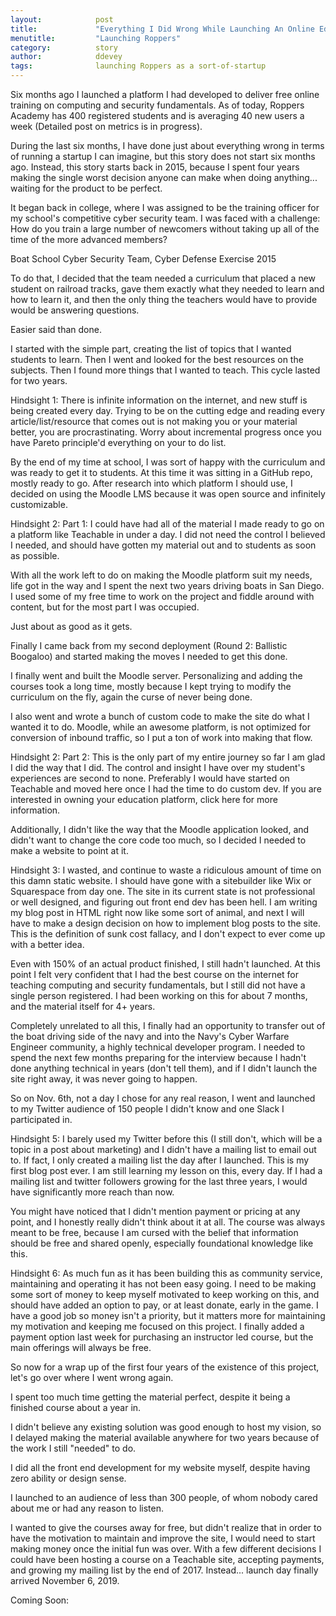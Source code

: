 ```yaml
---
layout:            post
title:             "Everything I Did Wrong While Launching An Online Education Platform"
menutitle:         "Launching Roppers"
category:          story
author:            ddevey
tags:              launching Roppers as a sort-of-startup
---
```


Six months ago I launched a platform I had developed to deliver free online training on computing and security fundamentals. As of today, Roppers Academy has 400 registered students and is averaging 40 new users a week (Detailed post on metrics is in progress).

During the last six months, I have done just about everything wrong in terms of running a startup I can imagine, but this story does not start six months ago. Instead, this story starts back in 2015, because I spent four years making the single worst decision anyone can make when doing anything... waiting for the product to be perfect.

It began back in college, where I was assigned to be the training officer for my school's competitive cyber security team. I was faced with a challenge: How do you train a large number of newcomers without taking up all of the time of the more advanced members?


Boat School Cyber Security Team, Cyber Defense Exercise 2015

To do that, I decided that the team needed a curriculum that placed a new student on railroad tracks, gave them exactly what they needed to learn and how to learn it, and then the only thing the teachers would have to provide would be answering questions.

Easier said than done.

I started with the simple part, creating the list of topics that I wanted students to learn. Then I went and looked for the best resources on the subjects. Then I found more things that I wanted to teach. This cycle lasted for two years.

Hindsight 1: There is infinite information on the internet, and new stuff is being created every day. Trying to be on the cutting edge and reading every article/list/resource that comes out is not making you or your material better, you are procrastinating. Worry about incremental progress once you have Pareto principle'd everything on your to do list.

By the end of my time at school, I was sort of happy with the curriculum and was ready to get it to students. At this time it was sitting in a GitHub repo, mostly ready to go. After research into which platform I should use, I decided on using the Moodle LMS because it was open source and infinitely customizable.

Hindsight 2: Part 1: I could have had all of the material I made ready to go on a platform like Teachable in under a day. I did not need the control I believed I needed, and should have gotten my material out and to students as soon as possible.

With all the work left to do on making the Moodle platform suit my needs, life got in the way and I spent the next two years driving boats in San Diego. I used some of my free time to work on the project and fiddle around with content, but for the most part I was occupied.


Just about as good as it gets.

Finally I came back from my second deployment (Round 2: Ballistic Boogaloo) and started making the moves I needed to get this done.

I finally went and built the Moodle server. Personalizing and adding the courses took a long time, mostly because I kept trying to modify the curriculum on the fly, again the curse of never being done.

I also went and wrote a bunch of custom code to make the site do what I wanted it to do. Moodle, while an awesome platform, is not optimized for conversion of inbound traffic, so I put a ton of work into making that flow.

Hindsight 2: Part 2: This is the only part of my entire journey so far I am glad I did the way that I did. The control and insight I have over my student's experiences are second to none. Preferably I would have started on Teachable and moved here once I had the time to do custom dev. If you are interested in owning your education platform, click here for more information.

Additionally, I didn't like the way that the Moodle application looked, and didn't want to change the core code too much, so I decided I needed to make a website to point at it.

Hindsight 3: I wasted, and continue to waste a ridiculous amount of time on this damn static website. I should have gone with a sitebuilder like Wix or Squarespace from day one. The site in its current state is not professional or well designed, and figuring out front end dev has been hell. I am writing my blog post in HTML right now like some sort of animal, and next I will have to make a design decision on how to implement blog posts to the site. This is the definition of sunk cost fallacy, and I don't expect to ever come up with a better idea.

Even with 150% of an actual product finished, I still hadn't launched. At this point I felt very confident that I had the best course on the internet for teaching computing and security fundamentals, but I still did not have a single person registered. I had been working on this for about 7 months, and the material itself for 4+ years.

Completely unrelated to all this, I finally had an opportunity to transfer out of the boat driving side of the navy and into the Navy's Cyber Warfare Engineer community, a highly technical developer program. I needed to spend the next few months preparing for the interview because I hadn't done anything technical in years (don't tell them), and if I didn't launch the site right away, it was never going to happen.

So on Nov. 6th, not a day I chose for any real reason, I went and launched to my Twitter audience of 150 people I didn't know and one Slack I participated in.

Hindsight 5: I barely used my Twitter before this (I still don't, which will be a topic in a post about marketing) and I didn't have a mailing list to email out to. If fact, I only created a mailing list the day after I launched. This is my first blog post ever. I am still learning my lesson on this, every day. If I had a mailing list and twitter followers growing for the last three years, I would have significantly more reach than now.

You might have noticed that I didn't mention payment or pricing at any point, and I honestly really didn't think about it at all. The course was always meant to be free, because I am cursed with the belief that information should be free and shared openly, especially foundational knowledge like this.

Hindsight 6: As much fun as it has been building this as community service, maintaining and operating it has not been easy going. I need to be making some sort of money to keep myself motivated to keep working on this, and should have added an option to pay, or at least donate, early in the game. I have a good job so money isn't a priority, but it matters more for maintaining my motivation and keeping me focused on this project. I finally added a payment option last week for purchasing an instructor led course, but the main offerings will always be free.

So now for a wrap up of the first four years of the existence of this project, let's go over where I went wrong again.

I spent too much time getting the material perfect, despite it being a finished course about a year in.

I didn't believe any existing solution was good enough to host my vision, so I delayed making the material available anywhere for two years because of the work I still "needed" to do.

I did all the front end development for my website myself, despite having zero ability or design sense.

I launched to an audience of less than 300 people, of whom nobody cared about me or had any reason to listen.

I wanted to give the courses away for free, but didn't realize that in order to have the motivation to maintain and improve the site, I would need to start making money once the initial fun was over.
With a few different decisions I could have been hosting a course on a Teachable site, accepting payments, and growing my mailing list by the end of 2017. Instead... launch day finally arrived November 6, 2019.

Coming Soon: